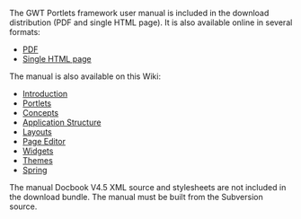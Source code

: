 The GWT Portlets framework user manual is included in the download distribution (PDF and single HTML page). It is also available online in several formats:

  * [PDF](http://gwtportlets.googlecode.com/svn/wiki/doc/manual.pdf)
  * [Single HTML page](http://gwtportlets.googlecode.com/svn/wiki/doc/manual.html)

The manual is also available on this Wiki:

  * [Introduction](Introduction.md)
  * [Portlets](Portlets.md)
  * [Concepts](Concepts.md)
  * [Application Structure](AppStructure.md)
  * [Layouts](Layouts.md)
  * [Page Editor](PageEditor.md)
  * [Widgets](Widgets.md)
  * [Themes](Themes.md)
  * [Spring](Spring.md)

The manual Docbook V4.5 XML source and stylesheets are not included in the download bundle. The manual must be built from the Subversion source.
